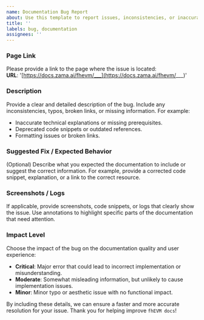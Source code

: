 ```yaml
---
name: Documentation Bug Report
about: Use this template to report issues, inconsistencies, or inaccuracies in our documentation.
title: ''
labels: bug, documentation
assignees: ''
---
```


### **Page Link**  
Please provide a link to the page where the issue is located:  
**URL**: '[https://docs.zama.ai/fhevm/___](https://docs.zama.ai/fhevm/___)'  

### **Description**  
Provide a clear and detailed description of the bug. Include any inconsistencies, typos, broken links, or missing information. For example:

- Inaccurate technical explanations or missing prerequisites.
- Deprecated code snippets or outdated references.
- Formatting issues or broken links.

### **Suggested Fix / Expected Behavior**  
(Optional) Describe what you expected the documentation to include or suggest the correct information. For example, provide a corrected code snippet, explanation, or a link to the correct resource.

### **Screenshots / Logs**  
If applicable, provide screenshots, code snippets, or logs that clearly show the issue. Use annotations to highlight specific parts of the documentation that need attention.

### **Impact Level**  
Choose the impact of the bug on the documentation quality and user experience:

- **Critical**: Major error that could lead to incorrect implementation or misunderstanding.
- **Moderate**: Somewhat misleading information, but unlikely to cause implementation issues.
- **Minor**: Minor typo or aesthetic issue with no functional impact.

By including these details, we can ensure a faster and more accurate resolution for your issue. Thank you for helping improve `fhEVM docs`!
